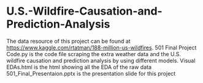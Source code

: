 # U.S.-Wildfire-Causation-and-Prediction-Analysis
The data resource of this project can be found at https://www.kaggle.com/rtatman/188-million-us-wildfires.
501 Final Project Code.py is the code file scraping the extra weather data and the U.S. wildfire causation and prediction
analysis by using different models.
Visual EDAs.html is the html showing all the EDA of the raw data
501_Final_Presentaion.pptx is the presentation slide for this project
